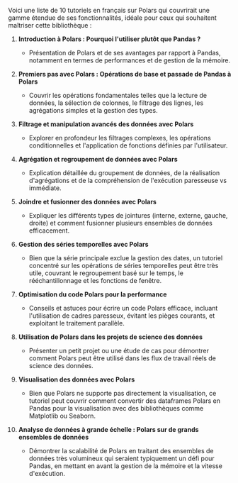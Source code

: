 Voici une liste de 10 tutoriels en français sur Polars qui couvrirait une gamme étendue de ses fonctionnalités, idéale pour ceux qui souhaitent maîtriser cette bibliothèque :

1. **Introduction à Polars : Pourquoi l'utiliser plutôt que Pandas ?**
   - Présentation de Polars et de ses avantages par rapport à Pandas, notamment en termes de performances et de gestion de la mémoire.

2. **Premiers pas avec Polars : Opérations de base et passade de Pandas à Polars**
   - Couvrir les opérations fondamentales telles que la lecture de données, la sélection de colonnes, le filtrage des lignes, les agrégations simples et la gestion des types. 

3. **Filtrage et manipulation avancés des données avec Polars**
   - Explorer en profondeur les filtrages complexes, les opérations conditionnelles et l'application de fonctions définies par l'utilisateur.

4. **Agrégation et regroupement de données avec Polars**
   - Explication détaillée du groupement de données, de la réalisation d'agrégations et de la compréhension de l'exécution paresseuse vs immédiate.

5. **Joindre et fusionner des données avec Polars**
   - Expliquer les différents types de jointures (interne, externe, gauche, droite) et comment fusionner plusieurs ensembles de données efficacement.

6. **Gestion des séries temporelles avec Polars**
   - Bien que la série principale exclue la gestion des dates, un tutoriel concentré sur les opérations de séries temporelles peut être très utile, couvrant le regroupement basé sur le temps, le rééchantillonnage et les fonctions de fenêtre.

7. **Optimisation du code Polars pour la performance**
   - Conseils et astuces pour écrire un code Polars efficace, incluant l'utilisation de cadres paresseux, évitant les pièges courants, et exploitant le traitement parallèle.

8. **Utilisation de Polars dans les projets de science des données**
   - Présenter un petit projet ou une étude de cas pour démontrer comment Polars peut être utilisé dans les flux de travail réels de science des données.

9. **Visualisation des données avec Polars**
   - Bien que Polars ne supporte pas directement la visualisation, ce tutoriel peut couvrir comment convertir des dataframes Polars en Pandas pour la visualisation avec des bibliothèques comme Matplotlib ou Seaborn.

10. **Analyse de données à grande échelle : Polars sur de grands ensembles de données**
    - Démontrer la scalabilité de Polars en traitant des ensembles de données très volumineux qui seraient typiquement un défi pour Pandas, en mettant en avant la gestion de la mémoire et la vitesse d'exécution.
